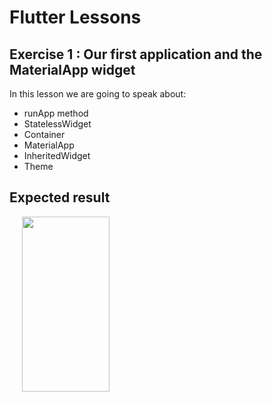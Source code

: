 # Flutter Lessons

## Exercise 1 : Our first application and the MaterialApp widget

In this lesson we are going to speak about:
* runApp method
* StatelessWidget
* Container
* MaterialApp
* InheritedWidget
* Theme

## Expected result

<img src="https://raw.githubusercontent.com/ThomasEcalle/flutter_lessons/1-material-app/readme_resources/lesson_1_solution.png" width="140" height="280" hspace="20"/>